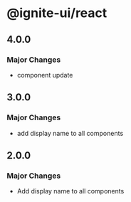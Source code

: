# @ignite-ui/react

## 4.0.0

### Major Changes

- component update

## 3.0.0

### Major Changes

- add display name to all components

## 2.0.0

### Major Changes

- Add display name to all components
